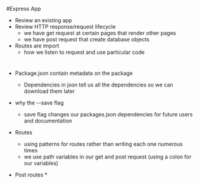 #Express App

* Review an existing app
* Review HTTP response/request lifecycle
    * we have get request at certain pages that render other pages
    * we have post request that create database objects
* Routes are import
    * how we listen to request and use particular code
    
# 

* Package.json contain metadata on the package
    *  Dependencies in json tell us all the dependencies so we can download them later
*  why the --save flag
    * save flag changes our packages.json dependencies for future users and documentation

* Routes
    * using patterns for routes rather than writing each one numerous times
    * we use path variables in our get and post request (using a colon for our variables)
* Post routes
    *   
